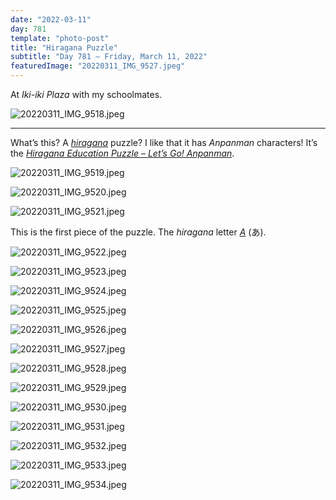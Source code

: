 ```yaml
---
date: "2022-03-11"
day: 781
template: "photo-post"
title: "Hiragana Puzzle"
subtitle: "Day 781 – Friday, March 11, 2022"
featuredImage: "20220311_IMG_9527.jpeg"
---
```


At _Iki-iki Plaza_ with my schoolmates.

![20220311_IMG_9518.jpeg](20220311_IMG_9518.jpeg)

<hr />

What’s this? A _<a href="https://en.wikipedia.org/wiki/Hiragana">hiragana</a>_ puzzle? I like that it has _Anpanman_ characters! It’s the _<a href="https://www.amazon.co.jp/-/en/Sun-Star-Stationery-5400015E-Hiragana-Educational-dp-B08NBH249Q/dp/B08NBH249Q">Hiragana Education Puzzle – Let’s Go! Anpanman</a>_.

![20220311_IMG_9519.jpeg](20220311_IMG_9519.jpeg)

![20220311_IMG_9520.jpeg](20220311_IMG_9520.jpeg)

![20220311_IMG_9521.jpeg](20220311_IMG_9521.jpeg)

This is the first piece of the puzzle. The _hiragana_ letter <i><a href="https://en.wikipedia.org/wiki/A_(kana)">A</a></i> (あ).

![20220311_IMG_9522.jpeg](20220311_IMG_9522.jpeg)

![20220311_IMG_9523.jpeg](20220311_IMG_9523.jpeg)

![20220311_IMG_9524.jpeg](20220311_IMG_9524.jpeg)

![20220311_IMG_9525.jpeg](20220311_IMG_9525.jpeg)

![20220311_IMG_9526.jpeg](20220311_IMG_9526.jpeg)

![20220311_IMG_9527.jpeg](20220311_IMG_9527.jpeg)

![20220311_IMG_9528.jpeg](20220311_IMG_9528.jpeg)

![20220311_IMG_9529.jpeg](20220311_IMG_9529.jpeg)

![20220311_IMG_9530.jpeg](20220311_IMG_9530.jpeg)

![20220311_IMG_9531.jpeg](20220311_IMG_9531.jpeg)

![20220311_IMG_9532.jpeg](20220311_IMG_9532.jpeg)

![20220311_IMG_9533.jpeg](20220311_IMG_9533.jpeg)

![20220311_IMG_9534.jpeg](20220311_IMG_9534.jpeg)
